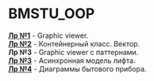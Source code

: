 # BMSTU_OOP

[__Лр №1__](https://github.com/HanSoloCh/BMSTU_OOP/tree/main/lab_01) - Graphic viewer.<br>
[__Лр №2__](https://github.com/HanSoloCh/BMSTU_OOP/tree/main/lab_02) - Контейнерный класс. Вектор.<br>
__Лр №3__ - Graphic viewer с паттернами.<br>
[__Лр №3__](https://github.com/HanSoloCh/BMSTU_OOP/tree/main/lab_04) - Асинхронная модель лифта.<br>
[__Лр №4__](https://github.com/HanSoloCh/BMSTU_OOP/tree/main/lab_05) - Диаграммы бытового прибора.<br>
